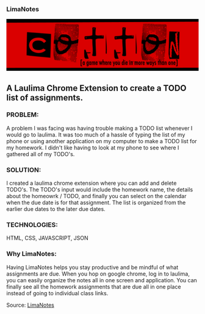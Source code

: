 
### LimaNotes
<img class="img-fluid" src="../img/cotton/cotton-header.png">


## A Laulima Chrome Extension to create a TODO list of assignments.

### PROBLEM:
A problem I was facing was having trouble making a TODO list whenever I would go to laulima. It was too much of a hassle of typing the list of my phone or using another application on my computer to make a TODO list for my homework. I didn't like having to look at my phone to see where I gathered all of my TODO's.

### SOLUTION:
I created a laulima chrome extension where you can add and delete TODO's. The TODO's input would include the homework name, the details about the homeowrk / TODO, and finally you can select on the calendar when the due date is for that assignment. The list is organized from the earlier due dates to the later due dates.

### TECHNOLOGIES:
HTML, CSS, JAVASCRIPT, JSON

### Why LimaNotes:
Having LimaNotes helps you stay productive and be mindful of what assignments are due. When you hop on google chrome, log in to laulima, you can easily organize the notes all in one screen and application. You can finally see all the homework assignments that are due all in one place instead of going to individual class links. 
 
Source: <a href="https://github.com/jogarces/ics-313-text-game"><i class="large github icon "></i>LimaNotes</a>

